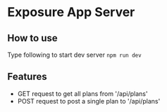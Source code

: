 # Exposure App Server

## How to use
  Type following to start dev server
  `npm run dev`

## Features
  - GET request to get all plans from '/api/plans'
  - POST request to post a single plan to '/api/plans'

